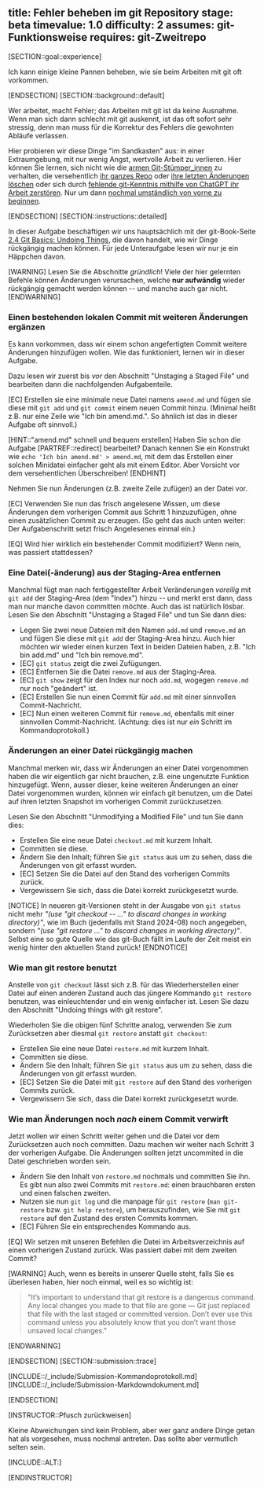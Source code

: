 title: Fehler beheben im git Repository
stage: beta
timevalue: 1.0
difficulty: 2
assumes: git-Funktionsweise
requires: git-Zweitrepo
---

[SECTION::goal::experience]

Ich kann einige kleine Pannen beheben, wie sie beim Arbeiten mit git oft vorkommen.

[ENDSECTION]
[SECTION::background::default]

Wer arbeitet, macht Fehler; das Arbeiten mit git ist da keine Ausnahme.
Wenn man sich dann schlecht mit git auskennt, ist das oft sofort sehr stressig,
denn man muss für die Korrektur des Fehlers die gewohnten Abläufe verlassen.

Hier probieren wir diese Dinge "im Sandkasten" aus: in einer Extraumgebung, 
mit nur wenig Angst, wertvolle Arbeit zu verlieren.
Hier können Sie lernen, sich nicht wie die 
[armen Git-Stümper_innen](https://stackoverflow.com/questions/40503417/how-can-i-add-a-file-to-the-last-commit-in-git)
zu verhalten, die versehentlich [ihr ganzes Repo](https://stackoverflow.com/questions/66394191/accidentally-deleted-overwrote-local-files-in-git-repo)
oder [ihre letzten Änderungen löschen](https://stackoverflow.com/questions/5788037/recover-from-losing-uncommitted-changes-by-git-reset-hard) 
oder sich durch [fehlende git-Kenntnis mithilfe von ChatGPT ihr Arbeit zerstören](https://stackoverflow.com/questions/75908629/i-mistakenly-deleted-most-of-my-files-with-git-is-there-a-way-to-recover). 
Nur um dann [nochmal umständlich von vorne zu beginnen](https://www.reddit.com/r/git/comments/17kte2s/newbie_screwed_up_and_i_need_to_start_over/).

[ENDSECTION]
[SECTION::instructions::detailed]

In dieser Aufgabe beschäftigen wir uns hauptsächlich mit der git-Book-Seite 
[2.4 Git Basics: Undoing Things](https://git-scm.com/book/en/v2/Git-Basics-Undoing-Things),
die davon handelt, wie wir Dinge rückgängig machen können.
Für jede Unteraufgabe lesen wir nur je ein Häppchen davon.

[WARNING]
Lesen Sie die Abschnitte _gründlich_! Viele der hier gelernten Befehle können Änderungen 
verursachen, welche **nur aufwändig** wieder rückgängig gemacht werden können -- und
manche auch gar nicht.
[ENDWARNING]


### Einen bestehenden lokalen Commit mit weiteren Änderungen ergänzen

Es kann vorkommen, dass wir einem schon angefertigten Commit weitere Änderungen hinzufügen 
wollen. Wie das funktioniert, lernen wir in dieser Aufgabe.

Dazu lesen wir zuerst 
bis _vor_ den Abschnitt "Unstaging a Staged File" 
und bearbeiten dann die nachfolgenden Aufgabenteile.

[EC] Erstellen sie eine minimale neue Datei namens `amend.md` und fügen sie diese mit `git add` und 
`git commit` einem neuen Commit hinzu.
(Minimal heißt z.B. nur eine Zeile wie "Ich bin amend.md.". 
So ähnlich ist das in dieser Aufgabe oft sinnvoll.)

[HINT::"amend.md" schnell und bequem erstellen]
Haben Sie schon die Aufgabe [PARTREF::redirect] bearbeitet?
Danach kennen Sie ein Konstrukt wie `echo 'Ich bin amend.md' > amend.md`,
mit dem das Erstellen einer solchen Minidatei einfacher geht als mit einem Editor.
Aber Vorsicht vor dem versehentlichen Überschreiben!
[ENDHINT]

Nehmen Sie nun Änderungen (z.B. zweite Zeile zufügen) an der Datei vor.

[EC] Verwenden Sie nun das frisch angelesene Wissen, um diese Änderungen dem vorherigen Commit aus 
Schritt 1 hinzuzufügen, ohne einen zusätzlichen Commit zu erzeugen.
(So geht das auch unten weiter: Der Aufgabenschritt setzt frisch Angelesenes einmal ein.)

[EQ] Wird hier wirklich ein bestehender Commit modifiziert? Wenn nein, was passiert stattdessen? 


### Eine Datei(-änderung) aus der Staging-Area entfernen

Manchmal fügt man nach fertiggestellter Arbeit Veränderungen _voreilig_ mit `git add` 
der Staging-Area (dem "Index") hinzu -- und merkt erst dann, dass man nur manche davon committen möchte. 
Auch das ist natürlich lösbar.
Lesen Sie den Abschnitt "Unstaging a Staged File" und tun Sie dann dies:

- Legen Sie zwei neue Dateien mit den Namen `add.md` und `remove.md` an und fügen Sie diese mit 
  `git add` der Staging-Area hinzu. Auch hier möchten wir wieder einen kurzen Text in beiden 
  Dateien haben, z.B. "Ich bin add.md" und "Ich bin remove.md".
- [EC] `git status` zeigt die zwei Zufügungen.
- [EC] Entfernen Sie die Datei `remove.md` aus der Staging-Area.
- [EC] `git show` zeigt für den Index nur noch `add.md`, wogegen `remove.md` nur noch "geändert" ist.
- [EC] Erstellen Sie nun einen Commit für `add.md` mit einer sinnvollen Commit-Nachricht. 
- [EC] Nun einen weiteren Commit für `remove.md`, ebenfalls mit einer sinnvollen Commit-Nachricht.
  (Achtung: dies ist nur _ein_ Schritt im Kommandoprotokoll.)


### Änderungen an einer Datei rückgängig machen

Manchmal merken wir, dass wir Änderungen an einer Datei vorgenommen haben die wir eigentlich gar 
nicht brauchen, z.B. eine ungenutzte Funktion hinzugefügt. Wenn, ausser dieser, keine weiteren
Änderungen an einer Datei vorgenommen wurden, können wir einfach git benutzen, um die Datei auf 
ihren letzten Snapshot im vorherigen Commit zurückzusetzen.

Lesen Sie den Abschnitt "Unmodifying a Modified File" und tun Sie dann dies:

- Erstellen Sie eine neue Datei `checkout.md` mit kurzem Inhalt. 
- Committen sie diese.
- Ändern Sie den Inhalt; führen Sie `git status` aus um zu sehen, dass die Änderungen von git erfasst wurden.
- [EC] Setzen Sie die Datei auf den Stand des vorherigen Commits zurück.
- Vergewissern Sie sich, dass die Datei korrekt zurückgesetzt wurde.

[NOTICE]
In neueren git-Versionen steht in der Ausgabe von `git status` nicht mehr 
_"(use "git checkout -- <file>..." to discard changes in working directory)"_, 
wie im Buch (jedenfalls mit Stand 2024-08) noch angegeben, sondern 
_"(use "git restore <file>..." to discard changes in working directory)"_.  
Selbst eine so gute Quelle wie das git-Buch fällt im Laufe der Zeit meist ein wenig hinter 
den aktuellen Stand zurück!
[ENDNOTICE]


### Wie man git restore benutzt

Anstelle von `git checkout` lässt sich z.B. für das Wiederherstellen einer Datei auf einen anderen 
Zustand auch das jüngere Kommando `git restore` benutzen, was einleuchtender und ein wenig einfacher ist. 
Lesen Sie dazu den Abschnitt "Undoing things with git restore".

Wiederholen Sie die obigen fünf Schritte analog, verwenden Sie zum Zurücksetzen aber diesmal
`git restore` anstatt `git checkout`:

- Erstellen Sie eine neue Datei `restore.md` mit kurzem Inhalt. 
- Committen sie diese.
- Ändern Sie den Inhalt; führen Sie `git status` aus um zu sehen, dass die Änderungen von git erfasst wurden.
- [EC] Setzen Sie die Datei mit `git restore` auf den Stand des vorherigen Commits zurück.
- Vergewissern Sie sich, dass die Datei korrekt zurückgesetzt wurde.


### Wie man Änderungen noch _nach_ einem Commit verwirft

Jetzt wollen wir einen Schritt weiter gehen und die Datei vor dem Zurücksetzen auch noch committen.
Dazu machen wir weiter nach Schritt 3 der vorherigen Aufgabe. Die Änderungen sollten jetzt 
uncommited in die Datei geschrieben worden sein.

- Ändern Sie den Inhalt von `restore.md` nochmals und committen Sie ihn.
  Es gibt nun also zwei Commits mit `restore.md`: einen brauchbaren ersten und einen falschen zweiten.
- Nutzen sie nun `git log` und die manpage für `git restore` (`man git-restore` bzw. `git help restore`),
  um herauszufinden, wie Sie mit `git restore` auf den Zustand des ersten Commits kommen.
- [EC] Führen Sie ein entsprechendes Kommando aus.

[EQ] Wir setzen mit unseren Befehlen die Datei im Arbeitsverzeichnis auf einen vorherigen Zustand zurück.
Was passiert dabei mit dem zweiten Commit?

[WARNING]
Auch, wenn es bereits in unserer Quelle steht, falls Sie es überlesen haben, hier noch einmal, 
weil es so wichtig ist:

> "It’s important to understand that git restore <file> is a dangerous command. Any local changes 
> you made to that file are gone — Git just replaced that file with the last staged or committed 
> version. Don’t ever use this command unless you absolutely know that you don’t want those 
> unsaved local changes."

[ENDWARNING]

[ENDSECTION]
[SECTION::submission::trace]

[INCLUDE::/_include/Submission-Kommandoprotokoll.md]
[INCLUDE::/_include/Submission-Markdowndokument.md]

[ENDSECTION]

[INSTRUCTOR::Pfusch zurückweisen]

Kleine Abweichungen sind kein Problem, aber wer ganz andere Dinge getan hat als vorgesehen,
muss nochmal antreten. Das sollte aber vermutlich selten sein.

[INCLUDE::ALT:]

[ENDINSTRUCTOR]
